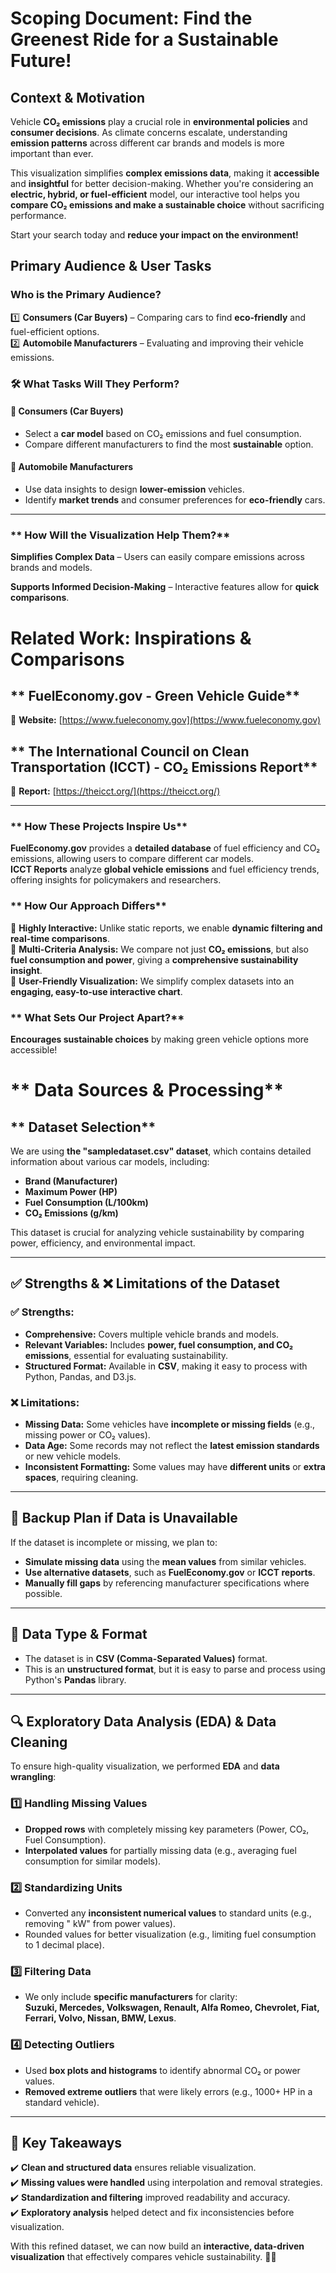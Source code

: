 # **Scoping Document: Find the Greenest Ride for a Sustainable Future!**

## Context & Motivation  
Vehicle **CO₂ emissions** play a crucial role in **environmental policies** and **consumer decisions**. As climate concerns escalate, understanding **emission patterns** across different car brands and models is more important than ever.  

This visualization simplifies **complex emissions data**, making it **accessible** and **insightful** for better decision-making. Whether you're considering an **electric, hybrid, or fuel-efficient** model, our interactive tool helps you **compare CO₂ emissions and make a sustainable choice** without sacrificing performance.  

Start your search today and **reduce your impact on the environment!** 

## Primary Audience & User Tasks
### **Who is the Primary Audience?** 
1️⃣ **Consumers (Car Buyers)** – Comparing cars to find **eco-friendly** and fuel-efficient options.  
2️⃣ **Automobile Manufacturers** – Evaluating and improving their vehicle emissions. 

### **🛠 What Tasks Will They Perform?**
#### 🔹 **Consumers (Car Buyers)**  
- Select a **car model** based on CO₂ emissions and fuel consumption.  
- Compare different manufacturers to find the most **sustainable** option.  
  

#### 🔹 **Automobile Manufacturers**  
  
- Use data insights to design **lower-emission** vehicles.  
- Identify **market trends** and consumer preferences for **eco-friendly** cars.  

---

### ** How Will the Visualization Help Them?**  

**Simplifies Complex Data** – Users can easily compare emissions across brands and models.

**Supports Informed Decision-Making** – Interactive features allow for **quick comparisons**. 


# **Related Work: Inspirations & Comparisons**

## ** FuelEconomy.gov - Green Vehicle Guide**  
🔗 **Website:** [https://www.fueleconomy.gov](https://www.fueleconomy.gov)  

## ** The International Council on Clean Transportation (ICCT) - CO₂ Emissions Report**  
🔗 **Report:** [https://theicct.org/](https://theicct.org/)  
 

---

### ** How These Projects Inspire Us**  
 **FuelEconomy.gov** provides a **detailed database** of fuel efficiency and CO₂ emissions, allowing users to compare different car models.  
 **ICCT Reports** analyze **global vehicle emissions** and fuel efficiency trends, offering insights for policymakers and researchers.  
  

### ** How Our Approach Differs**  
🔹 **Highly Interactive:** Unlike static reports, we enable **dynamic filtering and real-time comparisons**.    
🔹 **Multi-Criteria Analysis:** We compare not just **CO₂ emissions**, but also **fuel consumption and power**, giving a **comprehensive sustainability insight**.  
🔹 **User-Friendly Visualization:** We simplify complex datasets into an **engaging, easy-to-use interactive chart**.  

### ** What Sets Our Project Apart?**   
 **Encourages sustainable choices** by making green vehicle options more accessible!  

 # ** Data Sources & Processing**

## ** Dataset Selection**
We are using **the "sampledataset.csv" dataset**, which contains detailed information about various car models, including:  
- **Brand (Manufacturer)**  
- **Maximum Power (HP)**  
- **Fuel Consumption (L/100km)**  
- **CO₂ Emissions (g/km)**  

This dataset is crucial for analyzing vehicle sustainability by comparing power, efficiency, and environmental impact.

---

## **✅ Strengths & ❌ Limitations of the Dataset**  
### **✅ Strengths:**  
- **Comprehensive:** Covers multiple vehicle brands and models.  
- **Relevant Variables:** Includes **power, fuel consumption, and CO₂ emissions**, essential for evaluating sustainability.  
- **Structured Format:** Available in **CSV**, making it easy to process with Python, Pandas, and D3.js.  

### **❌ Limitations:**  
- **Missing Data:** Some vehicles have **incomplete or missing fields** (e.g., missing power or CO₂ values).  
- **Data Age:** Some records may not reflect the **latest emission standards** or new vehicle models.  
- **Inconsistent Formatting:** Some values may have **different units** or **extra spaces**, requiring cleaning.  

---

## **🔄 Backup Plan if Data is Unavailable**  
If the dataset is incomplete or missing, we plan to:  
- **Simulate missing data** using the **mean values** from similar vehicles.  
- **Use alternative datasets**, such as **FuelEconomy.gov** or **ICCT reports**.  
- **Manually fill gaps** by referencing manufacturer specifications where possible.  

---

## **💾 Data Type & Format**  
- The dataset is in **CSV (Comma-Separated Values)** format.  
- This is an **unstructured format**, but it is easy to parse and process using Python's **Pandas** library.  

---

## **🔍 Exploratory Data Analysis (EDA) & Data Cleaning**  
To ensure high-quality visualization, we performed **EDA** and **data wrangling**:

### **1️⃣ Handling Missing Values**  
- **Dropped rows** with completely missing key parameters (Power, CO₂, Fuel Consumption).  
- **Interpolated values** for partially missing data (e.g., averaging fuel consumption for similar models).  

### **2️⃣ Standardizing Units**  
- Converted any **inconsistent numerical values** to standard units (e.g., removing " kW" from power values).  
- Rounded values for better visualization (e.g., limiting fuel consumption to 1 decimal place).  

### **3️⃣ Filtering Data**  
- We only include **specific manufacturers** for clarity:  
  **Suzuki, Mercedes, Volkswagen, Renault, Alfa Romeo, Chevrolet, Fiat, Ferrari, Volvo, Nissan, BMW, Lexus**.  

### **4️⃣ Detecting Outliers**  
- Used **box plots and histograms** to identify abnormal CO₂ or power values.  
- **Removed extreme outliers** that were likely errors (e.g., 1000+ HP in a standard vehicle).  

---

## **📌 Key Takeaways**
✔️ **Clean and structured data** ensures reliable visualization.  
✔️ **Missing values were handled** using interpolation and removal strategies.  
✔️ **Standardization and filtering** improved readability and accuracy.  
✔️ **Exploratory analysis** helped detect and fix inconsistencies before visualization.  

With this refined dataset, we can now build an **interactive, data-driven visualization** that effectively compares vehicle sustainability. 🚗🌱  


  
